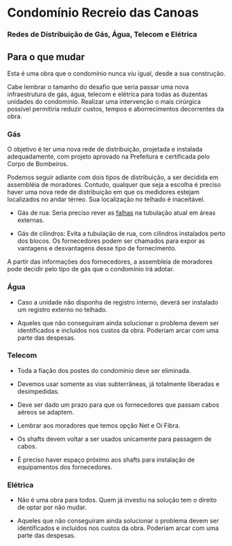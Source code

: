# Condomínio Recreio das Canoas
### Redes de Distribuição de Gás, Água, Telecom e Elétrica
  
## Para o que mudar

Esta é uma obra que o condomínio nunca viu igual, desde a sua construção.

Cabe lembrar o tamanho do desafio que seria passar uma nova infraestrutura de gás, água, telecom e elétrica para todas as duzentas unidades do condomínio. Realizar uma intervenção o mais cirúrgica possível permitiria reduzir custos, tempos e aborrecimentos decorrentes da obra.

### Gás

O objetivo é ter uma nova rede de distribuição, projetada e instalada adequadamente, com projeto aprovado na Prefeitura e certificada pelo Corpo de Bombeiros.

Podemos seguir adiante com dois tipos de distribuição, a ser decidida em assembléia de moradores. Contudo, qualquer que seja a escolha é preciso haver uma nova rede de distribuição em que os medidores estejam localizados no andar térreo. Sua localização no telhado é inaceitável.

- Gás de rua: Seria preciso rever as [falhas](/1-o-que-mudar/gas.md) na tubulação atual em áreas externas. 

- Gás de cilindros: Evita a tubulação de rua, com cilindros instalados perto dos blocos. Os fornecedores podem ser chamados para expor as vantagens e desvantagens desse tipo de fornecimento.

A partir das informações dos fornecedores, a assembleia de moradores pode decidir pelo tipo de gás que o condomínio irá adotar.

### Água

- Caso a unidade não disponha de registro interno, deverá ser instalado um registro externo no telhado.

- Aqueles que não conseguiram ainda solucionar o problema devem ser identificados e incluídos nos custos da obra. Poderiam arcar com uma parte das despesas.

### Telecom

- Toda a fiação dos postes do condomínio deve ser eliminada.

- Devemos usar somente as vias subterrâneas, já totalmente liberadas e desimpedidas.

- Deve ser dado um prazo para que os fornecedores que passam cabos aéreos se adaptem.

- Lembrar aos moradores que temos opção Net e Oi Fibra.

- Os shafts devem voltar a ser usados unicamente para passagem de cabos.

- É preciso haver espaço próximo aos shafts para instalação de equipamentos dos fornecedores.

### Elétrica

- Não é uma obra para todos. Quem já investiu na solução tem o direito de optar por não mudar.

- Aqueles que não conseguiram ainda solucionar o problema devem ser identificados e incluídos nos custos da obra. Poderiam arcar com uma parte das despesas.